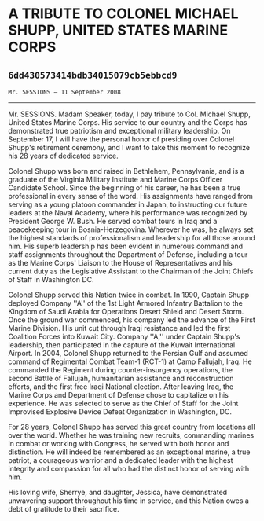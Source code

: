# A TRIBUTE TO COLONEL MICHAEL SHUPP, UNITED STATES MARINE CORPS
## `6dd430573414bdb34015079cb5ebbcd9`
`Mr. SESSIONS — 11 September 2008`

---


Mr. SESSIONS. Madam Speaker, today, I pay tribute to Col. Michael 
Shupp, United States Marine Corps. His service to our country and the 
Corps has demonstrated true patriotism and exceptional military 
leadership. On September 17, I will have the personal honor of 
presiding over Colonel Shupp's retirement ceremony, and I want to take 
this moment to recognize his 28 years of dedicated service.

Colonel Shupp was born and raised in Bethlehem, Pennsylvania, and is 
a graduate of the Virginia Military Institute and Marine Corps Officer 
Candidate School. Since the beginning of his career, he has been a true 
professional in every sense of the word. His assignments have ranged 
from serving as a young platoon commander in Japan, to instructing our 
future leaders at the Naval Academy, where his performance was 
recognized by President George W. Bush. He served combat tours in Iraq 
and a peacekeeping tour in Bosnia-Herzegovina. Wherever he was, he 
always set the highest standards of professionalism and leadership for 
all those around him. His superb leadership has been evident in 
numerous command and staff assignments throughout the Department of 
Defense, including a tour as the Marine Corps' Liaison to the House of 
Representatives and his current duty as the Legislative Assistant to 
the Chairman of the Joint Chiefs of Staff in Washington DC.

Colonel Shupp served this Nation twice in combat. In 1990, Captain 
Shupp deployed Company ''A'' of the 1st Light Armored Infantry 
Battalion to the Kingdom of Saudi Arabia for Operations Desert Shield 
and Desert Storm. Once the ground war commenced, his company led the 
advance of the First Marine Division. His unit cut through Iraqi 
resistance and led the first Coalition Forces into Kuwait City. Company 
''A,'' under Captain Shupp's leadership, then participated in the 
capture of the Kuwait International Airport. In 2004, Colonel Shupp 
returned to the Persian Gulf and assumed command of Regimental Combat 
Team-1 (RCT-1) at Camp Fallujah, Iraq. He commanded the Regiment during 
counter-insurgency operations, the second Battle of Fallujah, 
humanitarian assistance and reconstruction efforts, and the first free 
Iraqi National election. After leaving Iraq, the Marine Corps and 
Department of Defense chose to capitalize on his experience. He was 
selected to serve as the Chief of Staff for the Joint Improvised 
Explosive Device Defeat Organization in Washington, DC.

For 28 years, Colonel Shupp has served this great country from 
locations all over the world. Whether he was training new recruits, 
commanding marines in combat or working with Congress, he served with 
both honor and distinction. He will indeed be remembered as an 
exceptional marine, a true patriot, a courageous warrior and a 
dedicated leader with the highest integrity and compassion for all who 
had the distinct honor of serving with him.

His loving wife, Sherrye, and daughter, Jessica, have demonstrated 
unwavering support throughout his time in service, and this Nation owes 
a debt of gratitude to their sacrifice.
